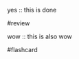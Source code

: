 yes :: this is done
<!--SR:!2024-03-14,3,250-->



#review 

wow :: this is also wow



#flashcard 



